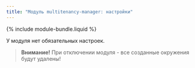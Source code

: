 ```yaml
---
title: "Модуль multitenancy-manager: настройки"
---
```


{% include module-bundle.liquid %}

У модуля нет обязательных настроек.

> **Внимание!** При отключении модуля - все созданные окружения будут удалены!

